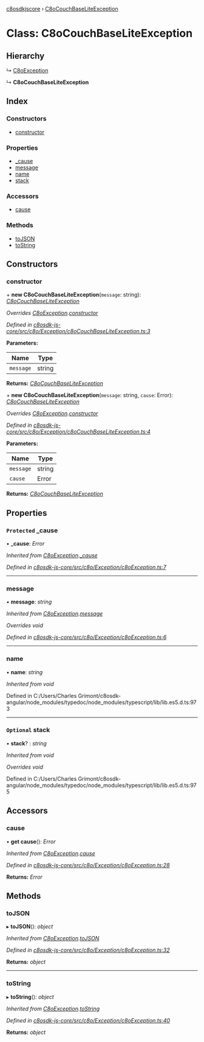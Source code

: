 [c8osdkjscore](../README.md) › [C8oCouchBaseLiteException](c8ocouchbaseliteexception.md)

# Class: C8oCouchBaseLiteException

## Hierarchy

  ↳ [C8oException](c8oexception.md)

  ↳ **C8oCouchBaseLiteException**

## Index

### Constructors

* [constructor](c8ocouchbaseliteexception.md#constructor)

### Properties

* [_cause](c8ocouchbaseliteexception.md#protected-_cause)
* [message](c8ocouchbaseliteexception.md#message)
* [name](c8ocouchbaseliteexception.md#name)
* [stack](c8ocouchbaseliteexception.md#optional-stack)

### Accessors

* [cause](c8ocouchbaseliteexception.md#cause)

### Methods

* [toJSON](c8ocouchbaseliteexception.md#tojson)
* [toString](c8ocouchbaseliteexception.md#tostring)

## Constructors

###  constructor

\+ **new C8oCouchBaseLiteException**(`message`: string): *[C8oCouchBaseLiteException](c8ocouchbaseliteexception.md)*

*Overrides [C8oException](c8oexception.md).[constructor](c8oexception.md#constructor)*

*Defined in [c8osdk-js-core/src/c8o/Exception/c8oCouchBaseLiteException.ts:3](https://github.com/convertigo/c8osdk-angular/blob/a3ce352/src/c8o/Exception/c8oCouchBaseLiteException.ts#L3)*

**Parameters:**

Name | Type |
------ | ------ |
`message` | string |

**Returns:** *[C8oCouchBaseLiteException](c8ocouchbaseliteexception.md)*

\+ **new C8oCouchBaseLiteException**(`message`: string, `cause`: Error): *[C8oCouchBaseLiteException](c8ocouchbaseliteexception.md)*

*Overrides [C8oException](c8oexception.md).[constructor](c8oexception.md#constructor)*

*Defined in [c8osdk-js-core/src/c8o/Exception/c8oCouchBaseLiteException.ts:4](https://github.com/convertigo/c8osdk-angular/blob/a3ce352/src/c8o/Exception/c8oCouchBaseLiteException.ts#L4)*

**Parameters:**

Name | Type |
------ | ------ |
`message` | string |
`cause` | Error |

**Returns:** *[C8oCouchBaseLiteException](c8ocouchbaseliteexception.md)*

## Properties

### `Protected` _cause

• **_cause**: *Error*

*Inherited from [C8oException](c8oexception.md).[_cause](c8oexception.md#protected-_cause)*

*Defined in [c8osdk-js-core/src/c8o/Exception/c8oException.ts:7](https://github.com/convertigo/c8osdk-angular/blob/a3ce352/src/c8o/Exception/c8oException.ts#L7)*

___

###  message

• **message**: *string*

*Inherited from [C8oException](c8oexception.md).[message](c8oexception.md#message)*

*Overrides void*

*Defined in [c8osdk-js-core/src/c8o/Exception/c8oException.ts:6](https://github.com/convertigo/c8osdk-angular/blob/a3ce352/src/c8o/Exception/c8oException.ts#L6)*

___

###  name

• **name**: *string*

*Inherited from void*

Defined in C:/Users/Charles Grimont/c8osdk-angular/node_modules/typedoc/node_modules/typescript/lib/lib.es5.d.ts:973

___

### `Optional` stack

• **stack**? : *string*

*Inherited from void*

*Overrides void*

Defined in C:/Users/Charles Grimont/c8osdk-angular/node_modules/typedoc/node_modules/typescript/lib/lib.es5.d.ts:975

## Accessors

###  cause

• **get cause**(): *Error*

*Inherited from [C8oException](c8oexception.md).[cause](c8oexception.md#cause)*

*Defined in [c8osdk-js-core/src/c8o/Exception/c8oException.ts:28](https://github.com/convertigo/c8osdk-angular/blob/a3ce352/src/c8o/Exception/c8oException.ts#L28)*

**Returns:** *Error*

## Methods

###  toJSON

▸ **toJSON**(): *object*

*Inherited from [C8oException](c8oexception.md).[toJSON](c8oexception.md#tojson)*

*Defined in [c8osdk-js-core/src/c8o/Exception/c8oException.ts:32](https://github.com/convertigo/c8osdk-angular/blob/a3ce352/src/c8o/Exception/c8oException.ts#L32)*

**Returns:** *object*

___

###  toString

▸ **toString**(): *object*

*Inherited from [C8oException](c8oexception.md).[toString](c8oexception.md#tostring)*

*Defined in [c8osdk-js-core/src/c8o/Exception/c8oException.ts:40](https://github.com/convertigo/c8osdk-angular/blob/a3ce352/src/c8o/Exception/c8oException.ts#L40)*

**Returns:** *object*
